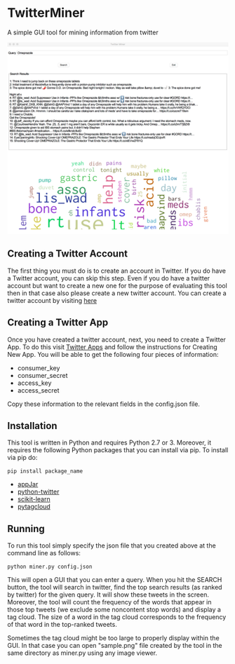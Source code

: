 # TwitterMiner
A simple GUI tool for mining information from twitter

![Sample output](/output.png?raw=true "Sample output")

## Creating a Twitter Account

The first thing you must do is to create an account in Twitter. If you do have a Twitter account, you can skip this step.
Even if you do have a twitter account but want to create a new one for the purpose of evaluating this tool then in that case also
please create a new twitter account. You can create a twitter account by visiting [here](https://twitter.com/signup)

## Creating a Twitter App

Once you have created a twitter account, next, you need to create a Twitter App. To do this visit [Twitter Apps](https://apps.twitter.com/)
and follow the instructions for Creating New App. You will be able to get the following four pieces of information:
* consumer_key
* consumer_secret
* access_key
* access_secret

Copy these information to the relevant fields in the config.json file.

## Installation

This tool is written in Python and requires Python 2.7 or 3. Moreover, it requires the following Python packages that you can install via pip.
To install via pip do: 
```
pip install package_name
```

* [appJar](http://appjar.info/)
* [python-twitter](https://github.com/bear/python-twitter)
* [scikit-learn](http://scikit-learn.org/stable/)
* [pytagcloud](https://pypi.python.org/pypi/pytagcloud)

## Running

To run this tool simply specify the json file that you created above at the command line as follows:
```
python miner.py config.json
```

This will open a GUI that you can enter a query. When you hit the SEARCH button, the tool will search in twitter, find the top search
results (as ranked by twitter) for the given query. It will show these tweets in the screen. Moreover, the tool will count the frequency of the words that
appear in those top tweets (we exclude some noncontent stop words) and display a tag cloud. The size of a word in the tag cloud corresponds to the frequency of that word in the top-ranked tweets.

Sometimes the tag cloud might be too large to properly display within the GUI. In that case you can open "sample.png" file created by the tool in the same directory as miner.py using any image viewer.


